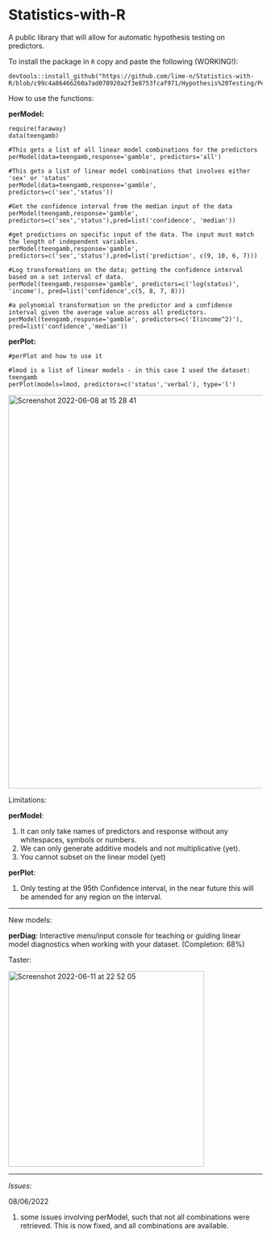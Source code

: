 # Statistics-with-R
A public library that will allow for automatic hypothesis testing on predictors.

To install the package in `R` copy and paste the following (WORKING!):
```
devtools::install_github("https://github.com/lime-n/Statistics-with-R/blob/c99c4a86466260a7ad070920a2f3e8753fcaf971/Hypothesis%20Testing/PerModel_0.1.0.tar.gz")

```

How to use the functions:

**perModel:**
```
require(faraway)
data(teengamb)

#This gets a list of all linear model combinations for the predictors
perModel(data=teengamb,response='gamble', predictors='all')

#This gets a list of linear model combinations that involves either 'sex' or 'status'
perModel(data=teengamb,response='gamble', predictors=c('sex','status'))

#Get the confidence interval from the median input of the data
perModel(teengamb,response='gamble', predictors=c('sex','status'),pred=list('confidence', 'median'))

#get predictions on specific input of the data. The input must match the length of independent variables.
perModel(teengamb,response='gamble', predictors=c('sex','status'),pred=list('prediction', c(9, 10, 6, 7)))

#Log transformations on the data; getting the confidence interval based on a set interval of data.
perModel(teengamb,response='gamble', predictors=c('log(status)', 'income'), pred=list('confidence',c(5, 8, 7, 8)))

#a polynomial transformation on the predictor and a confidence interval given the average value across all predictors.
perModel(teengamb,response='gamble', predictors=c('I(income^2)'), pred=list('confidence','median'))
```
**perPlot:**
```
#perPlot and how to use it

#lmod is a list of linear models - in this case I used the dataset: teengamb
perPlot(models=lmod, predictors=c('status','verbal'), type='l')

```

<img width="780" alt="Screenshot 2022-06-08 at 15 28 41" src="https://user-images.githubusercontent.com/68914515/172642413-1b540ca9-c413-42cc-9c0c-b82f71786d2a.png">


Limitations:  

**perModel**:
1. It can only take names of predictors and response without any whitespaces, symbols or numbers.
2. We can only generate additive models and not multiplicative (yet).
3. You cannot subset on the linear model (yet)

**perPlot**:
1. Only testing at the 95th Confidence interval, in the near future this will be amended for any region on the interval.

----
New models:

**perDiag**: Interactive menu/input console for teaching or guiding linear model diagnostics when working with your dataset. (Completion: 68%)

Taster:

<img width="388" alt="Screenshot 2022-06-11 at 22 52 05" src="https://user-images.githubusercontent.com/68914515/173206100-86516575-26d6-4aa2-9fa6-5d084c57f065.png">


----

*Issues:*

08/06/2022
1. some issues involving perModel, such that not all combinations were retrieved. This is now fixed, and all combinations are available.


